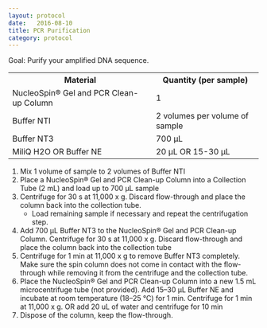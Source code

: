 ```yaml
---
layout: protocol
date:   2016-08-10
title: PCR Purification 
category: protocol
---
```

Goal: Purify your amplified DNA sequence.
<table class="table table-hover table-condensed table-striped">
    <tr>
    	<th>Material</th><th>Quantity (per sample)</th>
    </tr>
    <tr>
    	<td>NucleoSpin® Gel and PCR Clean-up Column</td>
    	<td>1</td>
    </tr>
    <tr>
    	<td>Buffer NTI</td>
    	<td>2 volumes per volume of sample</td>
    </tr>
    <tr>
    	<td>Buffer NT3</td>
    	<td>700 μL</td>
    </tr>
    <tr>
    	<td>MiliQ H2O OR Buffer NE</td>
    	<td>20 μL OR 15-30 μL</td>
    </tr>
</table>

1. Mix 1 volume of sample to 2 volumes of Buffer NTI
2. Place a NucleoSpin® Gel and PCR Clean-up Column into a Collection Tube (2 mL) and load up to 700 μL sample
3. Centrifuge for 30 s at 11,000 x g. Discard flow-through and place the column back into the collection tube.
	* Load remaining sample if necessary and repeat the centrifugation step.
4. Add 700 μL Buffer NT3 to the NucleoSpin® Gel and PCR Clean-up Column. Centrifuge for 30 s at 11,000 x g. Discard flow-through and place the column back into the collection tube
5. Centrifuge for 1 min at 11,000 x g to remove Buffer NT3 completely. Make sure the spin column does not come in contact with the flow-through while removing it from the centrifuge and the collection tube.
6. Place the NucleoSpin® Gel and PCR Clean-up Column into a new 1.5 mL microcentrifuge tube (not provided). Add 15–30 μL Buffer NE and incubate at room temperature (18–25 °C) for 1 min. Centrifuge for 1 min at 11,000 x g.
OR add 20 uL of water and centrifuge for 10 min
7. Dispose of the column, keep the flow-through.


